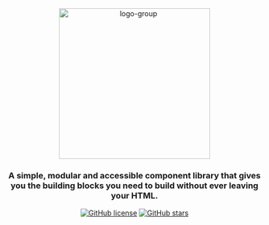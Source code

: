 <div align="center">
  <img src="https://i.ibb.co/y6XCxb6/logo-group.png" alt="logo-group" border="0" width="300">
  
  ### A simple, modular and accessible component library that gives you the building blocks you need to build without ever leaving your HTML.
  [![GitHub license](https://img.shields.io/github/license/urojex/urojex)](https://github.com/urojex/urojex/blob/master/LICENSE) [![GitHub stars](https://img.shields.io/github/stars/urojex/urojex)](https://github.com/urojex/urojex/stargazers)
  
</div>
